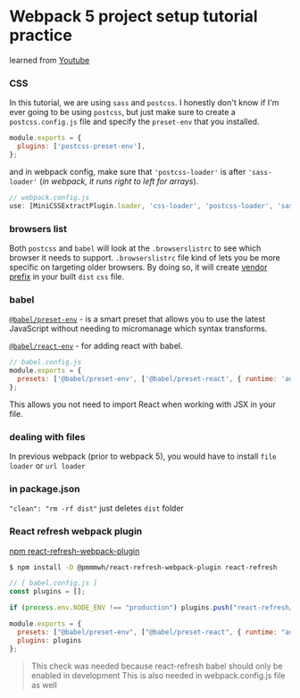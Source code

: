 # Webpack 5 project setup tutorial practice

learned from [Youtube](https://www.youtube.com/watch?v=TOb1c39m64A&t=180s)

### CSS
In this tutorial, we are using `sass` and `postcss`.
I honestly don't know if I'm ever going to be using `postcss`, but just make sure to create a `postcss.config.js` file and specify the `preset-env` that you installed.

```javascript
module.exports = {
  plugins: ['postcss-preset-env'],
};

```

and in webpack config, make sure that `'postcss-loader'` is after `'sass-loader'` (*in webpack, it runs right to left for arrays*).

```javascript
// webpack.config.js
use: [MiniCSSExtractPlugin.loader, 'css-loader', 'postcss-loader', 'sass-loader']
```

### browsers list
Both `postcss` and `babel` will look at the `.browserslistrc` to see which browser it needs to support.
`.browserslistrc` file kind of lets you be more specific on targeting older browsers. By doing so, it will create [vendor prefix](https://developer.mozilla.org/en-US/docs/Glossary/Vendor_Prefix) in your built `dist` `css` file.

### babel

[`@babel/preset-env`](https://babeljs.io/docs/en/babel-preset-env) - is a smart preset that allows you to use the latest JavaScript without needing to micromanage which syntax transforms.

[`@babel/react-env`](https://babeljs.io/docs/en/babel-preset-react) - for adding react with babel.
```javascript
// babel.config.js
module.exports = {
  presets: ['@babel/preset-env', ['@babel/preset-react', { runtime: 'automatic' }]],
};
```
This allows you not need to import React when working with JSX in your file.

### dealing with files

In previous webpack (prior to webpack 5), you would have to install `file loader` or `url loader`

### in package.json

`"clean": "rm -rf dist"` just deletes `dist` folder

### React refresh webpack plugin
[npm react-refresh-webpack-plugin](https://www.npmjs.com/package/react-refresh-webpack-plugin)

```bash
$ npm install -D @pmmmwh/react-refresh-webpack-plugin react-refresh
```

```javascript
// [ babel.config.js ]
const plugins = [];

if (process.env.NODE_ENV !== "production") plugins.push("react-refresh/babel");

module.exports = {
  presets: ["@babel/preset-env", ["@babel/preset-react", { runtime: "automatic" }]],
  plugins: plugins
};
```

> This check was needed because react-refresh babel should only be enabled in development
> This is also needed in webpack.config.js file as well